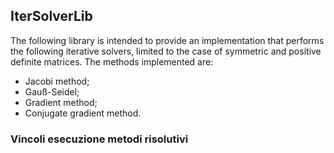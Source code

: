 ## IterSolverLib
The following library is intended to provide an implementation that performs the following iterative solvers, limited to the case of symmetric and positive definite matrices. The methods implemented are:
* Jacobi method;
* Gauß-Seidel;
* Gradient method;
* Conjugate gradient method.

### Vincoli esecuzione metodi risolutivi
